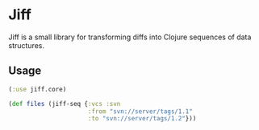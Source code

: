 
Jiff
====

Jiff is a small library for transforming diffs into Clojure sequences
of data structures.

Usage
-----

```clojure
(:use jiff.core)

(def files (jiff-seq {:vcs :svn
                      :from "svn://server/tags/1.1"
                      :to "svn://server/tags/1.2"}))
```

